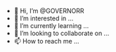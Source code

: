- 👋 Hi, I’m @GOVERNORR
- 👀 I’m interested in ...
- 🌱 I’m currently learning ...
- 💞️ I’m looking to collaborate on ...
- 📫 How to reach me ...

<!---
GOVERNORR/GOVERNORR is a ✨ special ✨ repository because its `README.md` (this file) appears on your GitHub profile.
You can click the Preview link to take a look at your changes.
--->
